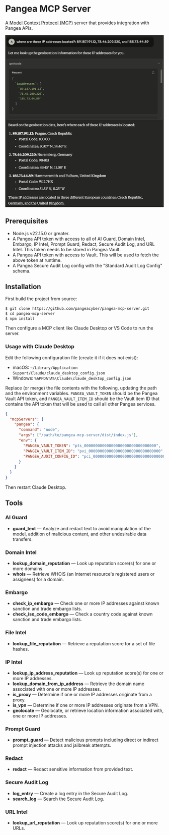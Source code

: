 # Pangea MCP Server

A [Model Context Protocol (MCP)](https://modelcontextprotocol.io/introduction)
server that provides integration with Pangea APIs.

![sample output](.github/assets/geolocate.png)

## Prerequisites

- Node.js v22.15.0 or greater.
- A Pangea API token with access to all of AI Guard, Domain Intel, Embargo,
  IP Intel, Prompt Guard, Redact, Secure Audit Log, and URL Intel. This token
  needs to be stored in Pangea Vault.
- A Pangea API token with access to Vault. This will be used to fetch the above
  token at runtime.
- A Pangea Secure Audit Log config with the "Standard Audit Log Config" schema.

## Installation

First build the project from source:

```shell
$ git clone https://github.com/pangeacyber/pangea-mcp-server.git
$ cd pangea-mcp-server
$ npm install
```

Then configure a MCP client like Claude Desktop or VS Code to run the server.

### Usage with Claude Desktop

Edit the following configuration file (create it if it does not exist):

- macOS: `~/Library/Application Support/Claude/claude_desktop_config.json`
- Windows: `%APPDATA%\Claude\claude_desktop_config.json`

Replace (or merge) the file contents with the following, updating the path and
the environment variables. `PANGEA_VAULT_TOKEN` should be the Pangea Vault API
token, and `PANGEA_VAULT_ITEM_ID` should be the Vault item ID that contains the
API token that will be used to call all other Pangea services.

```json
{
  "mcpServers": {
    "pangea": {
      "command": "node",
      "args": ["/path/to/pangea-mcp-server/dist/index.js"],
      "env": {
        "PANGEA_VAULT_TOKEN": "pts_00000000000000000000000000000000",
        "PANGEA_VAULT_ITEM_ID": "pvi_00000000000000000000000000000000",
        "PANGEA_AUDIT_CONFIG_ID": "pci_00000000000000000000000000000000"
      }
    }
  }
}
```

Then restart Claude Desktop.

## Tools

### AI Guard

- **guard_text** — Analyze and redact text to avoid manipulation of the model, addition of malicious content, and other undesirable data transfers.

### Domain Intel

- **lookup_domain_reputation** — Look up reputation score(s) for one or more domains.
- **whois** — Retrieve WHOIS (an Internet resource's registered users or assignees) for a domain.

### Embargo

- **check_ip_embargo** — Check one or more IP addresses against known sanction and trade embargo lists.
- **check_iso_code_embargo** — Check a country code against known sanction and trade embargo lists.

### File Intel

- **lookup_file_reputation** — Retrieve a reputation score for a set of file hashes.

### IP Intel

- **lookup_ip_address_reputation** — Look up reputation score(s) for one or more IP addresses.
- **lookup_domain_from_ip_address** — Retrieve the domain name associated with one or more IP addresses.
- **is_proxy** — Determine if one or more IP addresses originate from a proxy.
- **is_vpn** — Determine if one or more IP addresses originate from a VPN.
- **geolocate** — Geolocate, or retrieve location information associated with, one or more IP addresses.

### Prompt Guard

- **prompt_guard** — Detect malicious prompts including direct or indirect prompt injection attacks and jailbreak attempts.

### Redact

- **redact** — Redact sensitive information from provided text.

### Secure Audit Log

- **log_entry** — Create a log entry in the Secure Audit Log.
- **search_log** — Search the Secure Audit Log.

### URL Intel

- **lookup_url_reputation** — Look up reputation score(s) for one or more URLs.
